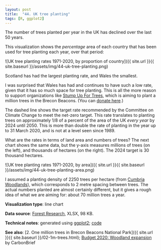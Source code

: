 ```yaml
---
layout: post
title:  "44. UK tree planting"
tags: [R, ggplot2]
---
```


The number of trees planted per year in the UK has declined over the last 50 years.

This visualization shows the _percentage_ area of each country that has been used for tree planting each year, over that period:

![UK tree planting rates 1971-2020, by proportion of country]({{ site.url }}{{ site.baseurl }}/assets/img/44-uk-tree-planting.png)

Scotland has had the largest planting rate, and Wales the smallest.

I was surprised that Wales has had and continues to have such a low rate, given that it has so much space for tree planting. This is all the more reason to support organizations like [Stump Up For Trees](https://stumpupfortrees.org/), which is aiming to plant a million trees in the Brecon Beacons. (You can [donate here](https://www.justgiving.com/stumpupfortrees).)

The dashed line shows the target rate recommended by the Committee on Climate Change to meet the net-zero target. This rate translates to planting trees on approximately 1/8 of a percent of the area of the UK _every year_ by 2024 until 2050. This is more than double the rate of planting in the year up to 31 March 2020, and is not at a level seen since 1989.

What are the rates in terms of land area and numbers of trees? The next chart shows the same data, but the y-axis measures millions of trees (on the left), and thousands of hectares (on the right). The 2024 target is 30 thousand hectares.

![UK tree planting rates 1971-2020, by area]({{ site.url }}{{ site.baseurl }}/assets/img/44-uk-tree-planting-area.png)

I assumed a planting density of 2250 trees per hectare (from [Cumbria Woodlands](http://www.cumbriawoodlands.co.uk/woodland-management/creating-a-new-woodland.aspx)), which corresponds to 2 metre spacing between trees. The actual numbers planted are almost certainly different, but it gives a rough idea of what we are aiming for: about 70 million trees a year.

**Visualization type**: line chart

**Data source**: [Forest Research](https://www.forestresearch.gov.uk/tools-and-resources/statistics/statistics-by-topic/woodland-statistics/), XLSX, 98 KB.

**Technical notes**: generated using [ggplot2](https://ggplot2.tidyverse.org/index.html); [code](https://github.com/tomwhite/datavision-code/tree/master/44-uk-tree-planting)

**See also**: [2. One million trees in Brecon Beacons National Park]({{ site.url }}{{ site.baseurl }}/02-1m-trees.html); [Budget 2020: Woodland expansion](https://www.carbonbrief.org/budget-2020-key-climate-and-energy-announcements#8we) by CarbonBrief
